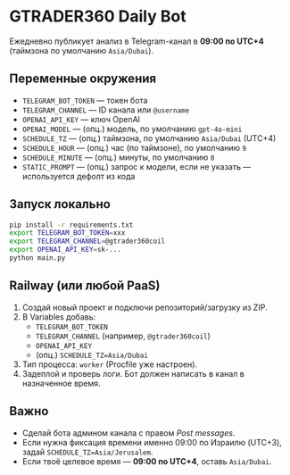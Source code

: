 
# GTRADER360 Daily Bot

Ежедневно публикует анализ в Telegram-канал в **09:00 по UTC+4** (таймзона по умолчанию `Asia/Dubai`).

## Переменные окружения
- `TELEGRAM_BOT_TOKEN` — токен бота
- `TELEGRAM_CHANNEL` — ID канала или `@username`
- `OPENAI_API_KEY` — ключ OpenAI
- `OPENAI_MODEL` — (опц.) модель, по умолчанию `gpt-4o-mini`
- `SCHEDULE_TZ` — (опц.) таймзона, по умолчанию `Asia/Dubai` (UTC+4)
- `SCHEDULE_HOUR` — (опц.) час (по таймзоне), по умолчанию `9`
- `SCHEDULE_MINUTE` — (опц.) минуты, по умолчанию `0`
- `STATIC_PROMPT` — (опц.) запрос к модели, если не указать — используется дефолт из кода

## Запуск локально
```bash
pip install -r requirements.txt
export TELEGRAM_BOT_TOKEN=xxx
export TELEGRAM_CHANNEL=@gtrader360coil
export OPENAI_API_KEY=sk-...
python main.py
```

## Railway (или любой PaaS)
1. Создай новый проект и подключи репозиторий/загрузку из ZIP.
2. В Variables добавь:
   - `TELEGRAM_BOT_TOKEN`
   - `TELEGRAM_CHANNEL` (например, `@gtrader360coil`)
   - `OPENAI_API_KEY`
   - (опц.) `SCHEDULE_TZ=Asia/Dubai`
3. Тип процесса: `worker` (Procfile уже настроен).
4. Задеплой и проверь логи. Бот должен написать в канал в назначенное время.

## Важно
- Сделай бота админом канала с правом *Post messages*.
- Если нужна фиксация времени именно 09:00 по Израилю (UTC+3), задай `SCHEDULE_TZ=Asia/Jerusalem`.
- Если твоё целевое время — **09:00 по UTC+4**, оставь `Asia/Dubai`.
